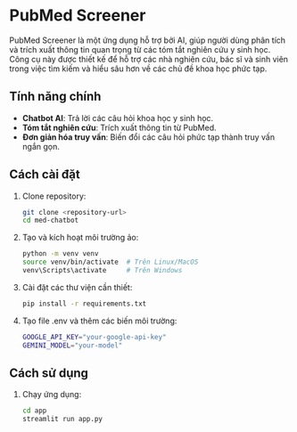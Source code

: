 # PubMed Screener

PubMed Screener là một ứng dụng hỗ trợ bởi AI, giúp người dùng phân tích và trích xuất thông tin quan trọng từ các tóm tắt nghiên cứu y sinh học. Công cụ này được thiết kế để hỗ trợ các nhà nghiên cứu, bác sĩ và sinh viên trong việc tìm kiếm và hiểu sâu hơn về các chủ đề khoa học phức tạp.

## Tính năng chính
- **Chatbot AI**: Trả lời các câu hỏi khoa học y sinh học.
- **Tóm tắt nghiên cứu**: Trích xuất thông tin từ PubMed.
- **Đơn giản hóa truy vấn**: Biến đổi các câu hỏi phức tạp thành truy vấn ngắn gọn.

## Cách cài đặt
1. Clone repository:
   ```bash
   git clone <repository-url>
   cd med-chatbot
   ```
2. Tạo và kích hoạt môi trường ảo:
   ```bash
   python -m venv venv
   source venv/bin/activate  # Trên Linux/MacOS
   venv\Scripts\activate     # Trên Windows
   ```
3. Cài đặt các thư viện cần thiết:
   ```bash
   pip install -r requirements.txt
   ```

4. Tạo file .env và thêm các biến môi trường:
   ```bash
   GOOGLE_API_KEY="your-google-api-key"
   GEMINI_MODEL="your-model"
   ```


## Cách sử dụng
1. Chạy ứng dụng:
   ```bash
   cd app
   streamlit run app.py
   ```
